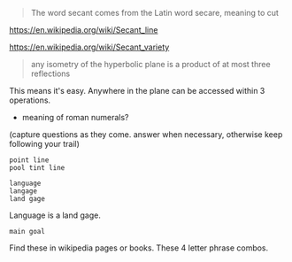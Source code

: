 
> The word secant comes from the Latin word secare, meaning to cut

https://en.wikipedia.org/wiki/Secant_line

https://en.wikipedia.org/wiki/Secant_variety

> any isometry of the hyperbolic plane is a product of at most three reflections

This means it's easy. Anywhere in the plane can be accessed within 3 operations.

- meaning of roman numerals?

(capture questions as they come. answer when necessary, otherwise keep following your trail)

```
point line
pool tint line
```

```
language
langage
land gage
```

Language is a land gage.

```
main goal
```

Find these in wikipedia pages or books. These 4 letter phrase combos.
